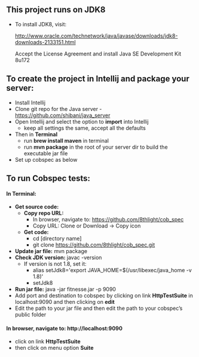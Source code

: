 ## This project runs on JDK8   
* To install JDK8, visit:  

   http://www.oracle.com/technetwork/java/javase/downloads/jdk8-downloads-2133151.html  

   Accept the License Agreement and install Java SE Development Kit 8u172  

## To create the project in Intellij and package your server:  
* Install Intellij    
* Clone git repo for the Java server - https://github.com/shibani/java_server  
* Open Intellij and select the option to __import__ into Intellij  
    * keep all settings the same, accept all the defaults
* Then in __Terminal__
    * run __brew install maven__ in terminal  
    * run __mvn package__ in the root of your server dir to build the executable jar file  
* Set up cobspec as below

## To run Cobspec tests:  
#### In Terminal:
* __Get source code:__  
    * __Copy repo URL:__
      * In browser, navigate to: https://github.com/8thlight/cob_spec
      * Copy URL: Clone or Download → Copy icon
    * __Get code:__
      * cd [directory name]
      * git clone https://github.com/8thlight/cob_spec.git
* __Update jar file:__ mvn package
* __Check JDK version:__ javac -version
    * If version is not 1.8, set it:
      * alias setJdk8='export JAVA_HOME=$(/usr/libexec/java_home -v 1.8)'
      * setJdk8
* __Run jar file:__ java -jar fitnesse.jar -p 9090
* Add port and destination to cobspec by clicking on link __HttpTestSuite__ in localhost:9090 and then clicking on __edit__   
* Edit the path to your jar file and then edit the path to your cobspec’s public folder  
#### In browser, navigate to: http://localhost:9090  
* click on link __HttpTestSuite__  
* then click on menu option __Suite__
